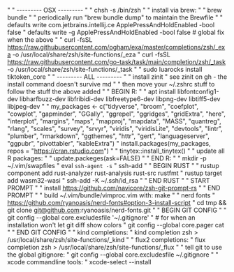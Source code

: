 "
" --------- OSX ---------
"
" chsh -s /bin/zsh
"
" install via brew:
"
" brew bundle
"
" periodically run "brew bundle dump" to maintain the Brewfile
"
" defaults write com.jetbrains.intellij.ce ApplePressAndHoldEnabled -bool false
" defaults write -g ApplePressAndHoldEnabled -bool false # global fix when the above
"
" curl -fsSL https://raw.githubusercontent.com/ogham/exa/master/completions/zsh/_exa -o /usr/local/share/zsh/site-functions/_eza
" curl -fsSL https://raw.githubusercontent.com/go-task/task/main/completion/zsh/_task -o /usr/local/share/zsh/site-functions/_task
"
" sudo luarocks install tiktoken_core
"
" --------- ALL ---------
"
" install zinit
" see zinit on gh - the install command doesn't survive md
"
" then move your ~/.zshrc stuff to follow the stuff the above added
"
" BEGIN R:
"
" apt install libfontconfig1-dev libharfbuzz-dev libfribidi-dev libfreetype6-dev libpng-dev libtiff5-dev libjpeg-dev
"
" my_packages <- c("tidyverse", "broom", "coefplot", "cowplot", "gapminder", "GGally", "ggrepel", "ggridges", "gridExtra", "here", "interplot", "margins", "maps", "mapproj", "mapdata", "MASS", "quantreg", "rlang", "scales", "survey", "srvyr", "viridis", "viridisLite", "devtools", "lintr", "plumber", "rmarkdown", "ggthemes", "httr", "gert", "languageserver", "ggpubr", "pivottabler", "kableExtra")
" install.packages(my_packages, repos = "https://cran.rstudio.com")
"
" tinytex::install_tinytex()
"
" update all R packages:
"
" update.packeges(ask=FALSE)
"
" END R:
"
" mkdir -p ~/.vim/swapfiles
" eval `ssh-agent -s`
" ssh-add
"
" BEGIN RUST
"
" rustup component add rust-analyzer rust-analysis rust-src rustfmt
" rustup target add wasm32-wasi
" ssh-add -K ~/.ssh/id_rsa
"
" END RUST
"
" START PROMPT
"
" install https://github.com/navicore/zsh-git-prompt-rs
"
" END PROMPT
"
" build ~/.vim/bundle/vimproc.vim with: make
"
" nerd fonts
" https://github.com/ryanoasis/nerd-fonts#option-3-install-script
" cd tmp && git clone git@github.com:ryanoasis/nerd-fonts.git
"
" BEGIN GIT CONFIG
"
" git config --global core.excludesfile '~/.gitignore'
" # for when an installation won't let git diff show colors
" git config --global core.pager cat
"
" END GIT CONFIG
"
" kind completions:
" kind completion zsh > /usr/local/share/zsh/site-functions/_kind
"
" flux2 completions:
" flux completion zsh > /usr/local/share/zsh/site-functions/_flux
"
" tell git to use the global gitignore:
" git config --global core.excludesfile ~/.gitignore
"
" xcode commandline tools:
" xcode-select --install

